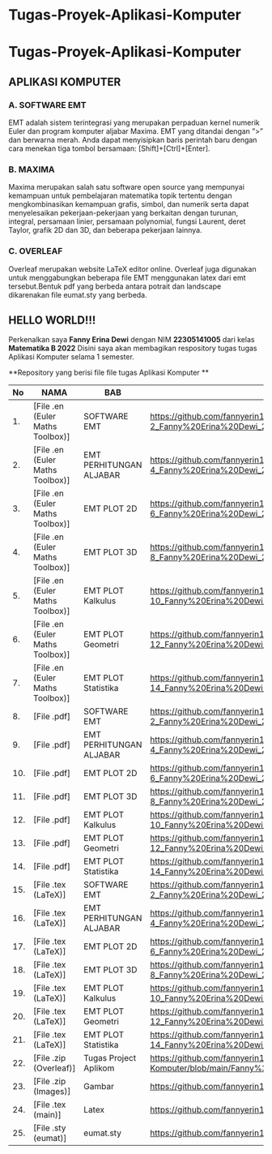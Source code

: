 # Tugas-Proyek-Aplikasi-Komputer

# **Tugas-Proyek-Aplikasi-Komputer**

## **APLIKASI KOMPUTER**

### **A. SOFTWARE EMT**
EMT adalah sistem terintegrasi yang merupakan perpaduan kernel numerik Euler dan program komputer
aljabar Maxima. EMT yang ditandai dengan ”>” dan berwarna merah. Anda dapat menyisipkan baris perintah baru
dengan cara menekan tiga tombol bersamaan: [Shift]+[Ctrl]+[Enter].

### **B. MAXIMA**
Maxima merupakan salah satu software open source yang mempunyai kemampuan untuk pembelajaran matematika topik tertentu dengan mengkombinasikan kemampuan grafis, simbol, dan numerik serta dapat menyelesaikan pekerjaan-pekerjaan yang berkaitan dengan turunan, integral, persamaan linier, persamaan polynomial, fungsi
Laurent, deret Taylor, grafik 2D dan 3D, dan beberapa pekerjaan lainnya.

### **C. OVERLEAF**
Overleaf merupakan website LaTeX editor online. Overleaf juga digunakan untuk menggabungkan beberapa file EMT menggunakan latex dari emt tersebut.Bentuk pdf yang berbeda antara potrait dan landscape dikarenakan file eumat.sty yang berbeda. 

## **HELLO WORLD!!!**

Perkenalkan saya **Fanny Erina Dewi** dengan NIM **22305141005** dari kelas **Matematika B 2022**
Disini saya akan membagikan respository tugas tugas Aplikasi Komputer selama 1 semester.

**Repository yang berisi file file tugas Aplikasi Komputer **

|   No    |                NAMA                      |           BAB              | WEBSITE                                              |
| :------ | -----------------------------------------| ---------------------------| -------------------------------------------------------------------------- |
|   1.    | [File .en (Euler Maths Toolbox)]         | SOFTWARE EMT               | https://github.com/fannyerin19/Tugas-Proyek-Aplikasi-Komputer/blob/main/Pekan%201-2_Fanny%20Erina%20Dewi_22305141005_EMT00-FisrtSteps_Aplikom.en        |
|   2.    | [File .en (Euler Maths Toolbox)]         | EMT PERHITUNGAN ALJABAR    | https://github.com/fannyerin19/Tugas-Proyek-Aplikasi-Komputer/blob/main/Pekan%203-4_Fanny%20Erina%20Dewi_22305141005_EMT00-AlgebraExercises_Aplikom.en  |
|   3.    | [File .en (Euler Maths Toolbox)]         | EMT PLOT 2D                | https://github.com/fannyerin19/Tugas-Proyek-Aplikasi-Komputer/blob/main/Pekan%205-6_Fanny%20Erina%20Dewi_22305141005_EMT00-Plot2D_Aplikom.en            |
|   4.    | [File .en (Euler Maths Toolbox)]         | EMT PLOT 3D                | https://github.com/fannyerin19/Tugas-Proyek-Aplikasi-Komputer/blob/main/Pekan%207-8_Fanny%20Erina%20Dewi_22305141005_EMT00-Plot3D_Aplikom.en            |
|   5.    | [File .en (Euler Maths Toolbox)]         | EMT PLOT Kalkulus          | https://github.com/fannyerin19/Tugas-Proyek-Aplikasi-Komputer/blob/main/Pekan%209-10_Fanny%20Erina%20Dewi_22305141005_EMT00-Kalkulus_Aplikom.en         |
|   6.    | [File .en (Euler Maths Toolbox)]         | EMT PLOT Geometri          | https://github.com/fannyerin19/Tugas-Proyek-Aplikasi-Komputer/blob/main/Pekan%2011-12_Fanny%20Erina%20Dewi_22305141005_EMT00-Geometry_Aplikom.en        |
|   7.    | [File .en (Euler Maths Toolbox)]         | EMT PLOT Statistika        | https://github.com/fannyerin19/Tugas-Proyek-Aplikasi-Komputer/blob/main/Pekan%2013-14_Fanny%20Erina%20Dewi_22305141005_EMT00-Statistika_Aplikom.en      |
|   8.    | [File .pdf]                              | SOFTWARE EMT               | https://github.com/fannyerin19/Tugas-Proyek-Aplikasi-Komputer/blob/main/Pekan%201-2_Fanny%20Erina%20Dewi_22305141005_EMT00-FisrtSteps_Aplikom.pdf       |
|   9.    | [File .pdf]                              | EMT PERHITUNGAN ALJABAR    | https://github.com/fannyerin19/Tugas-Proyek-Aplikasi-Komputer/blob/main/Pekan%203-4_Fanny%20Erina%20Dewi_22305141005_EMT00-AlgebraExercises_Aplikom.pdf |
|  10.    | [File .pdf]                              | EMT PLOT 2D                | https://github.com/fannyerin19/Tugas-Proyek-Aplikasi-Komputer/blob/main/Pekan%205-6_Fanny%20Erina%20Dewi_22305141005_EMT00-Plot2D_Aplikom.pdf           |
|  11.    | [File .pdf]                              | EMT PLOT 3D                | https://github.com/fannyerin19/Tugas-Proyek-Aplikasi-Komputer/blob/main/Pekan%207-8_Fanny%20Erina%20Dewi_22305141005_EMT00-Plot3D_Aplikom.pdf           |
|  12.    | [File .pdf]                              | EMT PLOT Kalkulus          | https://github.com/fannyerin19/Tugas-Proyek-Aplikasi-Komputer/blob/main/Pekan%209-10_Fanny%20Erina%20Dewi_22305141005_EMT00-Kalkulus_Aplikom.pdf        |
|  13.    | [File .pdf]                              | EMT PLOT Geometri          | https://github.com/fannyerin19/Tugas-Proyek-Aplikasi-Komputer/blob/main/Pekan%2011-12_Fanny%20Erina%20Dewi_22305141005_EMT00-Geometry_Aplikom.pdf       |
|  14.    | [File .pdf]                              | EMT PLOT Statistika        | https://github.com/fannyerin19/Tugas-Proyek-Aplikasi-Komputer/blob/main/Pekan%2013-14_Fanny%20Erina%20Dewi_22305141005_EMT00-Statistika_Aplikom.pdf     |
|  15.    | [File .tex (LaTeX)]                      | SOFTWARE EMT               |https://github.com/fannyerin19/Tugas-Proyek-Aplikasi-Komputer/blob/main/Pekan%201-2_Fanny%20Erina%20Dewi_22305141005_EMT00-FisrtSteps_Aplikom.tex       |
|  16.    | [File .tex (LaTeX)]                      | EMT PERHITUNGAN ALJABAR    | https://github.com/fannyerin19/Tugas-Proyek-Aplikasi-Komputer/blob/main/Pekan%203-4_Fanny%20Erina%20Dewi_22305141005_EMT00-AlgebraExercises_Aplikom.tex |
|  17.    | [File .tex (LaTeX)]                      | EMT PLOT 2D                | https://github.com/fannyerin19/Tugas-Proyek-Aplikasi-Komputer/blob/main/Pekan%205-6_Fanny%20Erina%20Dewi_22305141005_EMT00-Plot2D_Aplikom.tex           |
|  18.    | [File .tex (LaTeX)]                      | EMT PLOT 3D                | https://github.com/fannyerin19/Tugas-Proyek-Aplikasi-Komputer/blob/main/Pekan%207-8_Fanny%20Erina%20Dewi_22305141005_EMT00-Plot3D_Aplikom.tex           |
|  19.    | [File .tex (LaTeX)]                      | EMT PLOT Kalkulus          | https://github.com/fannyerin19/Tugas-Proyek-Aplikasi-Komputer/blob/main/Pekan%209-10_Fanny%20Erina%20Dewi_22305141005_EMT00-Kalkulus_Aplikom.tex        |
|  20.    | [File .tex (LaTeX)]                      | EMT PLOT Geometri          | https://github.com/fannyerin19/Tugas-Proyek-Aplikasi-Komputer/blob/main/Pekan%2011-12_Fanny%20Erina%20Dewi_22305141005_EMT00-Geometry_Aplikom.tex       |
|  21.    | [File .tex (LaTeX)]                      | EMT PLOT Statistika        | https://github.com/fannyerin19/Tugas-Proyek-Aplikasi-Komputer/blob/main/Pekan%2013-14_Fanny%20Erina%20Dewi_22305141005_EMT00-Statistika_Aplikom.tex     |
|  22.    | [File .zip (Overleaf)]                   | Tugas Project Aplikom      | https://github.com/fannyerin19/Tugas-Proyek-Aplikasi-Komputer/blob/main/Fanny%20Erina%20Dewi_22305141005_Project%20Aplikom%20(1).zip                    |
|  23.    | [File .zip (Images)]                     | Gambar                     | https://github.com/fannyerin19/Tugas-Proyek-Aplikasi-Komputer/blob/main/images.zip                                                                      |
|  24.    | [File .tex (main)]                       | Latex                      | https://github.com/fannyerin19/Tugas-Proyek-Aplikasi-Komputer/blob/main/main.tex                                                                        |
|  25.    | [File .sty (eumat)]                      | eumat.sty                  | https://github.com/fannyerin19/Tugas-Proyek-Aplikasi-Komputer/blob/main/eumat.sty                                                                       |

